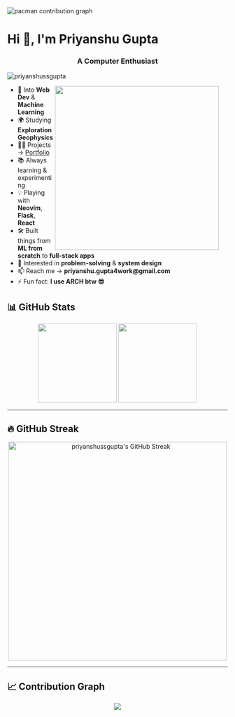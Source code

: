 
<picture>
  <source media="(prefers-color-scheme: dark)" srcset="https://raw.githubusercontent.com/priyanshussgupta/priyanshussgupta/output/pacman-contribution-graph-dark.svg">
  <source media="(prefers-color-scheme: light)" srcset="https://raw.githubusercontent.com/priyanshussgupta/priyanshussgupta/output/pacman-contribution-graph.svg">
  <img alt="pacman contribution graph" src="https://raw.githubusercontent.com/priyanshussgupta/priyanshussgupta/output/pacman-contribution-graph.svg">
</picture>
<h1 align="left">Hi 👋, I'm Priyanshu Gupta</h1>
<h3 align="center">A Computer Enthusiast</h3>

<p align="left"> <img src="https://komarev.com/ghpvc/?username=priyanshussgupta&label=Profile%20views&color=0e75b6&style=flat" alt="priyanshussgupta" /> </p>
<p>
  <img src="https://github.com/Anmol-Baranwal/Cool-GIFs-For-GitHub/assets/74038190/0c7eb6ed-663b-4ce4-bfbd-18239a38ba1b" width="375" align="right" style="margin-right:20px;" />
</p>

<ul>
  <li>🚀 Into <b>Web Dev</b> & <b>Machine Learning</b></li>
  <li>🌍 Studying <b>Exploration Geophysics</b></li>
  <li>👨‍💻 Projects → <a href="https://priyanshugportfolio.netlify.app/">Portfolio</a></li>
  <li>📚 Always learning & experimenting</li>
  <li>💡 Playing with <b>Neovim</b>, <b>Flask</b>, <b>React</b></li>
  <li>🛠️ Built things from <b>ML from scratch</b> to <b>full-stack apps</b></li>
  <li>🎯 Interested in <b>problem-solving</b> & <b>system design</b></li>
  <li>📫 Reach me → <b>priyanshu.gupta4work@gmail.com</b></li>
  <li>⚡ Fun fact: <b>I use ARCH btw 😎</b></li>
</ul>



<p align="center">
</p>

## 📊 GitHub Stats

<div align="center">
  <img height="180em" src="https://github-readme-stats.vercel.app/api?username=priyanshussgupta&show_icons=true&theme=tokyonight&include_all_commits=true&count_private=true&hide_border=true" />
  <img height="180em" src="https://github-readme-stats.vercel.app/api/top-langs/?username=priyanshussgupta&layout=compact&langs_count=8&theme=tokyonight&hide_border=true" />
</div>

---

## 🔥 GitHub Streak

<div align="center">
  <img
    align="center"
    src="https://github-readme-streak-stats-eight.vercel.app/?user=priyanshussgupta&&theme=tokyonight&hide_border=true"
    alt="priyanshussgupta's GitHub Streak"
    width="500px"
  />
</div>

---

## 📈 Contribution Graph

<div align="center">
  <img src="https://github-readme-activity-graph.vercel.app/graph?username=priyanshussgupta&theme=tokyo-night&hide_border=true" />
</div>
